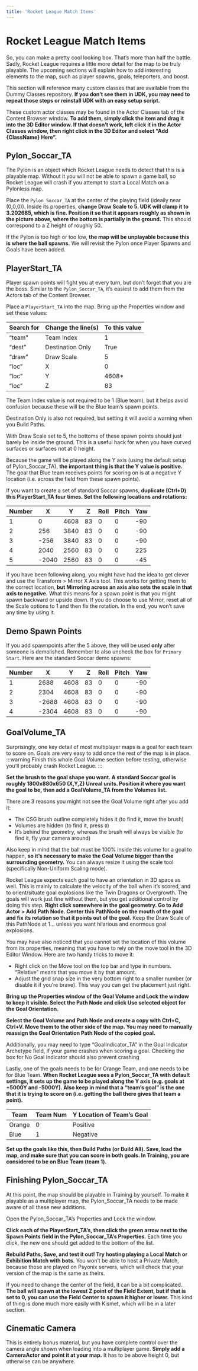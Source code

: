```yaml
---
title: 'Rocket League Match Items'
---
```

# Rocket League Match Items

So, you can make a pretty cool looking box. That’s more than half the battle. Sadly, Rocket League requires a little more detail for the map to be truly playable. The upcoming sections will explain how to add interesting elements to the map, such as player spawns, goals, teleporters, and boost.

This section will reference many custom classes that are available from the Dummy Classes repository. **If you don’t see them in UDK, you may need to repeat those steps or reinstall UDK with an easy setup script.**

<CaptionImageComponent src=/images/UDK/basics/image167.png caption="Next stop, Hollywood"/>

These custom actor classes may be found in the Actor Classes tab of the Content Browser window. **To add them, simply click the item and drag it into the 3D Editor window. If that doesn’t work, left click it in the Actor Classes window, then right click in the 3D Editor and select “Add {ClassName} Here”.**

## Pylon_Soccar_TA

The Pylon is an object which Rocket League needs to detect that this is a playable map. Without it you will not be able to spawn a game ball, so Rocket League will crash if you attempt to start a Local Match on a Pylonless map.

<CaptionImageComponent src=/images/UDK/basics/image102.png caption="You must construct additional pylon_soccar_ta’s"/>

Place the `Pylon_Soccar_TA` at the center of the playing field (ideally near (0,0,0)). Inside its properties, **change Draw Scale to 5. UDK will clamp it to 3.202685, which is fine. Position it so that it appears roughly as shown in the picture above, where the bottom is partially in the ground.** This should correspond to a Z height of roughly 50.

If the Pylon is too high or too low, **the map will be unplayable because this is where the ball spawns.** We will revisit the Pylon once Player Spawns and Goals have been added.

## PlayerStart_TA

Player spawn points will fight you at every turn, but don’t forget that you are the boss. Similar to the `Pylon_Soccar_TA`, it’s easiest to add them from the Actors tab of the Content Browser.

Place a `PlayerStart_TA` into the map. Bring up the Properties window and set these values:

| Search for | Change the line(s) | To this value |
| ---------- | ------------------ | ------------- |
| “team”     | Team Index         | 1             |
| “dest”     | Destination Only   | True          |
| “draw”     | Draw Scale         | 5             |
| “loc”      | X                  | 0             |
| “loc”      | Y                  | 4608*         |
| “loc”      | Z                  | 83            |

The Team Index value is not required to be 1 (Blue team), but it helps avoid confusion because these will be the Blue team’s spawn points.

Destination Only is also not required, but setting it will avoid a warning when you Build Paths.

With Draw Scale set to 5, the bottoms of these spawn points should just barely be inside the ground. This is a useful hack for when you have curved surfaces or surfaces not at 0 height.

Because the game will be played along the Y axis (using the default setup of Pylon_Soccar_TA), **the important thing is that the Y value is positive.** The goal that Blue team receives points for scoring on is at a negative Y location (i.e. across the field from these spawn points).

If you want to create a set of standard Soccar spawns, **duplicate (Ctrl+D) this PlayerStart_TA four times. Set the following locations and rotations:**

| Number | X     | Y    | Z   | Roll | Pitch | Yaw |
| ------ | ----- | ---- | --- | ---- | ----- | --- |
| 1      | 0     | 4608 | 83  | 0    | 0     | -90 |
| 2      | 256   | 3840 | 83  | 0    | 0     | -90 |
| 3      | -256  | 3840 | 83  | 0    | 0     | -90 |
| 4      | 2040  | 2560 | 83  | 0    | 0     | 225 |
| 5      | -2040 | 2560 | 83  | 0    | 0     | -45 |

If you have been following along, you might have had the idea to get clever and use the Transform > Mirror X Axis tool. This works for getting them to the correct location, **but Mirroring across an axis also sets the scale in that axis to negative.** What this means for a spawn point is that you might spawn backward or upside down. If you do choose to use Mirror, reset all of the Scale options to 1 and then fix the rotation. In the end, you won’t save any time by using it.

## Demo Spawn Points

If you add spawnpoints after the 5 above, they will be used **only** after someone is demolished. Remember to also uncheck the box for `Primary Start`. Here are the standard Soccar demo spawns:

| Number | X     | Y    | Z   | Roll | Pitch | Yaw |
| ------ | ----- | ---- | --- | ---- | ----- | --- |
| 1      | 2688  | 4608 | 83  | 0    | 0     | -90 |
| 2      | 2304  | 4608 | 83  | 0    | 0     | -90 |
| 3      | -2688 | 4608 | 83  | 0    | 0     | -90 |
| 4      | -2304 | 4608 | 83  | 0    | 0     | -90 |

## GoalVolume_TA

Surprisingly, one key detail of most multiplayer maps is a goal for each team to score on. Goals are very easy to add once the rest of the map is in place.
:::warning
Finish this whole Goal Volume section before testing, otherwise you’ll probably crash Rocket League.
:::

<CaptionImageComponent src=/images/UDK/basics/image71.png caption="“If you want to be happy, set a goal that commands your thoughts, liberates your energy, and inspires your hopes” - Andrew Carnegie"/>

**Set the brush to the goal shape you want. A standard Soccar goal is roughly 1800x880x650 (X,Y,Z) Unreal units. Position it where you want the goal to be, then add a GoalVolume_TA from the Volumes list.**

There are 3 reasons you might not see the Goal Volume right after you add it:

* The CSG brush outline completely hides it (to find it, move the brush)
* Volumes are hidden (to find it, press `O`)
* It’s behind the geometry, whereas the brush will always be visible (to find it, fly your camera around)

Also keep in mind that the ball must be 100% inside this volume for a goal to happen, **so it’s necessary to make the Goal Volume bigger than the surrounding geometry.** You can always resize it using the scale tool (specifically Non-Uniform Scaling mode).

<CaptionImageComponent src=/images/UDK/basics/image74.png/>
<CaptionImageComponent src=/images/UDK/basics/image140.png caption="Fight the system / Find the path"/>

Rocket League expects each goal to have an orientation in 3D space as well. This is mainly to calculate the velocity of the ball when it’s scored, and to orient/situate goal explosions like the Twin Dragons or Overgrowth. The goals will work just fine without them, but you get additional control by doing this step. **Right click somewhere in the goal geometry. Go to Add Actor > Add Path Node. Center this PathNode on the mouth of the goal and fix its rotation so that it points out of the goal.** Keep the Draw Scale of this PathNode at 1… unless you want hilarious and enormous goal explosions.

You may have also noticed that you cannot set the location of this volume from its properties, meaning that you have to rely on the move tool in the 3D Editor Window. Here are two handy tricks to move it:

* Right click on the Move tool on the top bar and type in numbers. “Relative” means that you move it by that amount.
* Adjust the grid snap size in the very bottom right to a smaller number (or disable it if you’re brave). This way you can get the placement just right.
<CaptionImageComponent src=/images/UDK/basics/image60.png/>

<CaptionImageComponent src=/images/UDK/basics/image211.png caption="Lock and load"/>

**Bring up the Properties window of the Goal Volume and Lock the window to keep it visible. Select the Path Node and click Use selected object for the Goal Orientation.**

**Select the Goal Volume and Path Node and create a copy with Ctrl+C, Ctrl+V. Move them to the other side of the map. You may need to manually reassign the Goal Orientation Path Node of the copied goal.**

<CaptionImageComponent src=/images/UDK/basics/image197.png caption="Orange -> O -> 0. Blue -> Cold -> Negative"/>

Additionally, you may need to type “GoalIndicator_TA” in the Goal Indicator Archetype field, if your game crashes when scoring a goal. Checking the box for No Goal Indicator should also prevent crashing

Lastly, one of the goals needs to be for Orange Team, and one needs to be for Blue Team. **When Rocket League sees a Pylon_Soccar_TA with default settings, it sets up the game to be played along the Y axis (e.g. goals at +5000Y and -5000Y). Also keep in mind that a “team’s goal” is the one that it is trying to score on (i.e. getting the ball there gives that team a point).**

| Team   | Team Num | Y Location of Team’s Goal |
| ------ | -------- | ------------------------- |
| Orange | 0        | Positive                  |
| Blue   | 1        | Negative                  |

**Set up the goals like this, then Build Paths (or Build All). Save, load the map, and make sure that you can score in both goals. In Training, you are considered to be on Blue Team (team 1).**

## Finishing Pylon_Soccar_TA

At this point, the map should be playable in Training by yourself. To make it playable as a multiplayer map, the Pylon_Soccar_TA needs to be made aware of all these new additions.

Open the Pylon_Soccar_TA’s Properties and Lock the window. <CaptionImageComponent src=/images/UDK/basics/image48.png/>

<CaptionImageComponent src=/images/UDK/basics/image93.png caption="The Green Arrow is now your favorite superhero"/>

**Click each of the PlayerStart_TA’s, then click the green arrow next to the Spawn Points field in the Pylon_Soccar_TA’s Properties.** Each time you click, the new one should get added to the bottom of the list.

**Rebuild Paths, Save, and test it out! Try hosting playing a Local Match or Exhibition Match with bots.** You won’t be able to host a Private Match, because those are played on Psyonix servers, which will check that your version of the map is the same as theirs.

If you need to change the center of the field, it can be a bit complicated. **The ball will spawn at the lowest Z point of the Field Extent, but if that is set to 0, you can use the Field Center to spawn it higher or lower.** This kind of thing is done much more easily with Kismet, which will be in a later section.

## Cinematic Camera

This is entirely bonus material, but you have complete control over the camera angle shown when loading into a multiplayer game. **Simply add a CameraActor and point it at your map.** It has to be above height 0, but otherwise can be anywhere.
